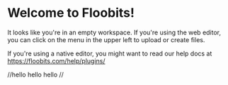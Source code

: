 # Welcome to Floobits!

It looks like you're in an empty workspace. If you're using the web editor, you can 
click on the menu in the upper left to upload or create files.

If you're using a native editor, you might want to read our help docs at 
https://floobits.com/help/plugins/

//hello hello hello
//